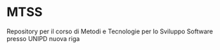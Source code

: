 # MTSS
Repository per il corso di Metodi e Tecnologie per lo Sviluppo Software presso UNIPD
nuova riga
